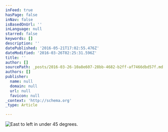 ```yaml
---
inFeed: true
hasPage: false
inNav: false
isBasedOnUrl: ''
inLanguage: null
starred: false
keywords: []
description: ''
datePublished: '2016-05-21T17:02:55.476Z'
dateModified: '2016-03-26T02:25:31.596Z'
title: ''
author: []
sourcePath: _posts/2016-03-26-10a8e607-28bb-4682-b2ff-af7466dbd57f.md
authors: []
publisher:
  name: null
  domain: null
  url: null
  favicon: null
_context: 'http://schema.org'
_type: Article

---
```

![East to left in under 45 degrees. ](https://s3-us-west-2.amazonaws.com/the-grid-img/p/d4c7fafb96983f40010ad9fa77dcc0ec2d5a5734.jpg)